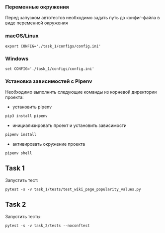 ### Переменные окружения
Перед запуском автотестов необходимо задать путь до конфиг-файла в виде переменной окружения
### macOS/Linux
```
export CONFIG='./task_1/configs/config.ini'
```
### Windows
```
set CONFIG='./task_1/configs/config.ini'
```

### Установка зависимостей с Pipenv
Необходимо выполнить следующие команды из корневой директории проекта:

* установить pipenv
```bash
pip3 install pipenv
```
* инициализировать проект и установить зависимости
```bash
pipenv install
```
* активировать окружение проекта
```
pipenv shell
```
## Task 1
Запустить тест:
```
pytest -s -v task_1/tests/test_wiki_page_popularity_values.py
```

## Task 2
Запустить тесты:
```
pytest -s -v task_2/tests --noconftest
```
